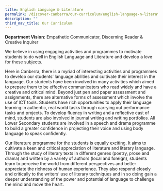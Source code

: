 ```yaml
---
title: English Language & Literature
permalink: /discover-canberra/our-curriculum/english-language-n-literature/
description: ""
third_nav_title: Our Curriculum
---
```

<div class="pagecontent_box">
<p id="_ptod_61345" class="description ive_editable ive_ptod ive_content"><strong>Department Vision:</strong> Empathetic Communicator, Discerning Reader &amp; Creative Inquirer</p>
</div>
<div id="_ptoo_61346" class="pageblock_box">
<div id="_ptod_61346" class="ive_editable ive_ptod ive_content">
<p>We believe in using engaging activities and programmes to motivate students to do well in English Language and Literature and develop a love for these subjects.</p>
<p>Here in Canberra, there is a myriad of interesting activities and programmes to develop our students’ language abilities and cultivate their interest in the language. Our students have been involved in many activities which aimed to prepare them to be effective communicators who read widely and have a creative and critical mind. Beyond just pen and paper assessment and assignments, there are alternative forms of assessment which involve the use of ICT tools. Students have rich opportunities to apply their language learning in authentic, real world tasks through carrying out performance tasks and projects. To develop fluency in writing and a reflective cast of mind, students are also involved in journal writing and writing portfolios. All Lower Secondary students are involved in a speech and drama programme to build a greater confidence in projecting their voice and using body language to speak confidently.</p>
<p>Our literature programme for the students is equally exciting. It aims to cultivate a keen and critical appreciation of literature and literary language. Through the study of literary texts in different genres (poetry, prose and drama) and written by a variety of authors (local and foreign), students learn to perceive the world from different perspectives and better appreciate the richness of human experience. They also respond closely and critically to the writers’ use of literary techniques and in so doing gain a deeper understanding of the power and potential of language to challenge the mind and move the heart.</p>
</div>
</div>